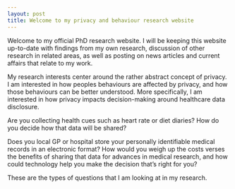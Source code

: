 ```yaml
---
layout: post
title: Welcome to my privacy and behaviour research website
---
```


Welcome to my official PhD research website. I will be keeping this website up-to-date with findings from my own research, discussion of other research in related areas, as well as posting on news articles and current affairs that relate to my work.

My research interests center around the rather abstract concept of privacy. I am interested in how peoples behaviours are affected by privacy, and how those behaviours can be better understood. More specifically, I am interested in how privacy impacts decision-making around healthcare data disclosure.

Are you collecting health cues such as heart rate or diet diaries? How do you decide how that data will be shared?

Does you local GP or hospital store your personally identifiable medical records in an electronic format? How would you weigh up the costs verses the benefits of sharing that data for advances in medical research, and how could technology help you make the decision that’s right for you?

These are the types of questions that I am looking at in my research.